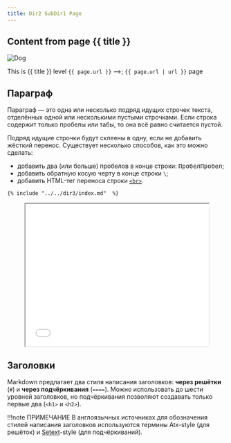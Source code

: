 ```yaml
---
title: Dir2 SubDir1 Page
---
```

## Content from page {{ title }}

![Dog](<{{ 'assets/images/dog.png' | url }}>)

This is {{ title }} level `{{ page.url }}` -->; `{{ page.url | url }}` page

## Параграф

Параграф — это одна или несколько подряд идущих строчек текста, отделённых одной или несколькими пустыми строчками. Если строка содержит только пробелы или табы, то она всё равно считается пустой.

Подряд идущие строчки будут склеены в одну, если не добавить жёсткий перенос. Существует несколько способов, как это можно сделать:

- добавить два (или больше) пробелов в конце строки: <kbd>Пробел</kbd><kbd>Пробел</kbd>;
- добавить обратную косую черту в конце строки `\`;
- добавить HTML-тег переноса строки [`<br>`](/html/br/).

```md
{% include "../../dir3/index.md"  %}
```

<figure class="example"><iframe title="Перенос строк" src="/dir1/index.html" height="330" width="100%"></iframe></figure>

## Заголовки

Markdown предлагает два стиля написания заголовков: **через решётки** (`#`) и **через подчёркивания** (`====`). Можно использовать до шести уровней заголовков, но подчёркивания позволяют создавать только первые два (`<h1>` и `<h2>`).

<aside>

!!!note ПРИМЕЧАНИЕ
   В англоязычных источниках для обозначения стилей написания заголовков используются термины Atx-style (для решёток) и [Setext](https://en.wikipedia.org/wiki/Setext)-style (для подчёркиваний).

</aside>

